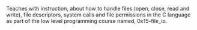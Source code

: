 Teaches with instruction, about how to handle files (open, close, read and write), file descriptors, system calls and file permissions in the C language as part of the low level programming course named, 0x15-file_io.
